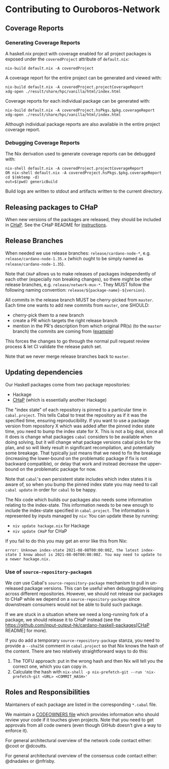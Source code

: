 # Contributing to Ouroboros-Network

## Coverage Reports

### Generating Coverage Reports

A haskell.nix project with coverage enabled for all project packages is exposed under the `coveredProject` attribute of `default.nix`:

```
nix-build default.nix -A coveredProject
```

A coverage report for the entire project can be generated and viewed with:

```
nix-build default.nix -A coveredProject.projectCoverageReport
xdg-open ./result/share/hpc/vanilla/html/index.html
```

Coverage reports for each individual package can be generated with:

```
nix-build default.nix -A coveredProject.hsPkgs.$pkg.coverageReport
xdg-open ./result/share/hpc/vanilla/html/index.html
```

Although individual package reports are also available in the entire project coverage report.

### Debugging Coverage Reports

The Nix derivation used to generate coverage reports can be debugged with:

```
nix-shell default.nix -A coveredProject.projectCoverageReport
OR nix-shell default.nix -A coveredProject.hsPkgs.$pkg.coverageReport
cd $(mktemp -d)
out=$(pwd) genericBuild
```

Build logs are written to stdout and artifacts written to the current directory.

## Releasing packages to CHaP

When new versions of the packages are released, they should be included in [CHaP](https://github.com/input-output-hk/cardano-haskell-packages).
See the CHaP README for [instructions](https://github.com/input-output-hk/cardano-haskell-packages#-from-github).

## Release Branches

When needed we use release branches: `release/cardano-node-*`, e.g.
`release/cardano-node-1.35.x` (which ought to be simply named as
`release/cardano-node-1.35`).

Note that `CHaP` allows us to make releases of packages independently of each
other (especially non breaking changes), so there might be other release
branches, e.g.  `release/network-mux-*`.  They MUST follow the following
naming convention: `release/${package-name}-${version}`.

All commits in the release branch MUST be cherry-picked from `master`.  Each
time one wants to add new commits from `master`, one SHOULD:

* cherry-pick them to a new branch
* create a PR which targets the right release branch
* mention in the PR's description from which original PR(s) (to the `master`
  branch) the commits are coming from ([example](https://github.com/input-output-hk/ouroboros-network/pull/4120))

This forces the changes to go through the normal pull request review process
& let CI validate the release patch set.

Note that we never merge release branches back to `master`.

## Updating dependencies

Our Haskell packages come from two package repositories:
- Hackage
- [CHaP](https://github.com/input-output-hk/cardano-haskell-packages) (which is essentially another Hackage)

The "index state" of each repository is pinned to a particular time in
`cabal.project`.  This tells Cabal to treat the repository as if it was
the specified time, ensuring reproducibility.  If you want to use a package
version from repository X which was added after the pinned index state
time, you need to bump the index state for X.  This is not a big deal,
since all it does is change what packages `cabal` considers to be available
when doing solving, but it will change what package versions cabal picks
for the plan, and so will likely result in significant recompilation, and
potentially some breakage.  That typically just means that we need to fix
the breakage (increasing the lower-bound on the problematic package if fix 
is not backward compatible), or delay that work and instead decrease the 
upper-bound on the problematic package for now.

Note that `cabal`'s own persistent state includes which index states it is 
aware of, so when you bump the pinned index state you may need to
call `cabal update` in order for `cabal` to be happy.

The Nix code which builds our packages also needs some information relating 
to the index-state. This information needs to be new enough to include 
the index-state specified in `cabal.project`. The information is represented 
by inputs managed by `niv`:
You can update these by running:
- `niv update hackage.nix` for Hackage
- `niv update CHaP` for CHaP

If you fail to do this you may get an error like this from Nix:
```
error: Unknown index-state 2021-08-08T00:00:00Z, the latest index-state I know about is 2021-08-06T00:00:00Z. You may need to update to a newer hackage.nix.
```

### Use of `source-repository-package`s

We *can* use Cabal's `source-repository-package` mechanism to pull in
un-released package versions. This can be useful when debugging/developing
across different repositories. However, we should not release our packages
to CHaP while we depend on a `source-repository-package` since downstream
consumers would not be able to build such package.

If we are stuck in a situation where we need a long-running fork of a
package, we should release it to CHaP instead (see the
https://github.com/input-output-hk/cardano-haskell-packages[CHaP README]
for more).

If you do add a temporary `source-repository-package` stanza, you need to
provide a `--sha256` comment in `cabal.project` so that Nix knows the hash
of the content. There are two relatively straightforward ways to do this:

1. The TOFU approach: put in the wrong hash and then Nix will tell you the correct one, which you can copy in.
2. Calculate the hash with `nix-shell -p nix-prefetch-git --run 'nix-prefetch-git <URL> <COMMIT_HASH>'`

## Roles and Responsibilities

Maintainers of each package are listed in the corresponding `*.cabal` file.

We maintain a [CODEOWNERS file][CODEOWNERS] which provides information who should
review your code if it touches given projects.  Note that you need to get
approvals from all code owners (even though GitHub doesn't give a way to
enforce it).

For general architectural overview of the network code contact either:
@coot or @dcoutts.

For general architectural overview of the consensus code contact either:
@dnadales or @nfrisby.

[CODEOWNERS]: https://github.com/input-output-hk/ouroboros-network/blob/master/.github/CODEOWNERS
